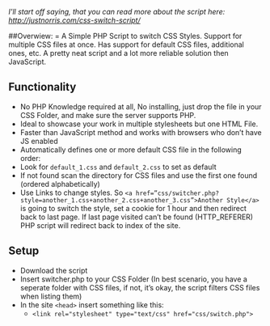 *I'll start off saying, that you can read more about the script here: http://justnorris.com/css-switch-script/*

##Overwiew: =
A Simple PHP Script to switch CSS Styles. Support for multiple CSS files at once. Has support for default CSS files, additional ones, etc. A pretty neat script and a lot more reliable solution then JavaScript. 


## Functionality

  * No PHP Knowledge required at all, No installing, just drop the file in your CSS Folder, and make sure the server supports PHP.
  * Ideal to showcase your work in multiple stylesheets but one HTML File.
  * Faster than JavaScript method and works with browsers who don’t have JS enabled
  * Automatically defines one or more default CSS file in the following order:
  * Look for `default_1.css` and `default_2.css` to set as default
  * If not found scan the directory for CSS files and use the first one found (ordered alphabetically)
  * Use Links to change styles. So `<a href=”css/switcher.php?style=another_1.css+another_2.css+another_3.css”>Another Style</a>` is going to switch the style, set a cookie for 1 hour and then redirect back to last page. If last page visited can’t be found (HTTP_REFERER) PHP script will redirect back to index of the site.

## Setup

  * Download the script
  * Insert switcher.php to your CSS Folder (In best scenario, you have a seperate folder with CSS files, if not, it’s okay, the script filters CSS files when listing them)
  * In the site `<head>` insert something like this:
    - `<link rel="stylesheet" type="text/css" href="css/switch.php">`
